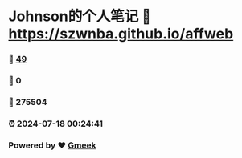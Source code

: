 # Johnson的个人笔记 :link: https://szwnba.github.io/affweb 
### :page_facing_up: [49](https://szwnba.github.io/affweb/tag.html) 
### :speech_balloon: 0 
### :hibiscus: 275504 
### :alarm_clock: 2024-07-18 00:24:41 
### Powered by :heart: [Gmeek](https://github.com/Meekdai/Gmeek)
